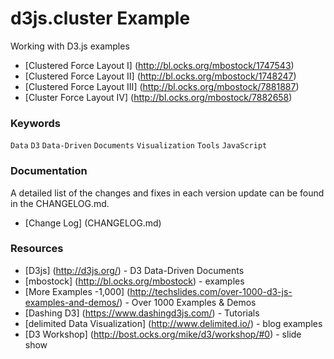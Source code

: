 # d3js.cluster Example

Working with D3.js examples
* [Clustered Force Layout I] (http://bl.ocks.org/mbostock/1747543)
* [Clustered Force Layout II] (http://bl.ocks.org/mbostock/1748247)
* [Clustered Force Layout III] (http://bl.ocks.org/mbostock/7881887)
* [Cluster Force Layout IV] (http://bl.ocks.org/mbostock/7882658)

### Keywords

`Data` `D3` `Data-Driven` `Documents` `Visualization` `Tools` `JavaScript`

### Documentation

A detailed list of the changes and fixes in each version update can be found in the CHANGELOG.md.

* [Change Log] (CHANGELOG.md)

### Resources

* [D3js] (http://d3js.org/) - D3 Data-Driven Documents
* [mbostock] (http://bl.ocks.org/mbostock) - examples
* [More Examples -1,000] (http://techslides.com/over-1000-d3-js-examples-and-demos/) - Over 1000 Examples & Demos
* [Dashing D3] (https://www.dashingd3js.com/) - Tutorials
* [delimited Data Visualization] (http://www.delimited.io/) - blog examples
* [D3 Workshop] (http://bost.ocks.org/mike/d3/workshop/#0) - slide show


